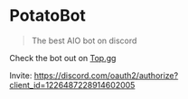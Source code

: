 # PotatoBot
> The best AIO bot on discord

Check the bot out on [Top.gg](https://top.gg/bot/1226487228914602005)

Invite: https://discord.com/oauth2/authorize?client_id=1226487228914602005
